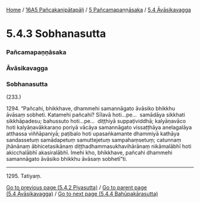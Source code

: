 
[Home](/) / [16A5 Pañcakanipātapāḷi](/tipitaka/16A5.md) / [5 Pañcamapaṇṇāsaka](/tipitaka/16A5/5.md) / [5.4 Āvāsikavagga](/tipitaka/16A5/5/5.4.md)

# 5.4.3 Sobhanasutta

### Pañcamapaṇṇāsaka

### Āvāsikavagga

### Sobhanasutta

(233.)

1294\. “Pañcahi, bhikkhave, dhammehi samannāgato āvāsiko bhikkhu āvāsaṃ sobheti. Katamehi pañcahi? Sīlavā hoti…pe…  samādāya sikkhati sikkhāpadesu; bahussuto hoti…pe…  diṭṭhiyā suppaṭividdhā; kalyāṇavāco hoti kalyāṇavākkaraṇo poriyā vācāya samannāgato vissaṭṭhāya anelagalāya atthassa viññāpaniyā; paṭibalo hoti upasaṅkamante dhammiyā kathāya sandassetuṃ samādapetuṃ samuttejetuṃ sampahaṃsetuṃ; catunnaṃ jhānānaṃ ābhicetasikānaṃ diṭṭhadhammasukhavihārānaṃ nikāmalābhī hoti akicchalābhī akasiralābhī. Imehi kho, bhikkhave, pañcahi dhammehi samannāgato āvāsiko bhikkhu āvāsaṃ sobhetī”ti.

---

1295\. Tatiyaṃ.



[Go to previous page (5.4.2 Piyasutta)](/tipitaka/16A5/5/5.4/5.4.2.md) / [Go to parent page (5.4 Āvāsikavagga)](/tipitaka/16A5/5/5.4.md) / [Go to next page (5.4.4 Bahūpakārasutta)](/tipitaka/16A5/5/5.4/5.4.4.md)


